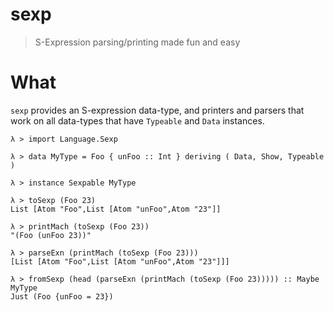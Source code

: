 sexp
====

> S-Expression parsing/printing made fun and easy

What
====

`sexp` provides an S-expression data-type, and printers and parsers
that work on all data-types that have `Typeable` and `Data` instances.


    λ > import Language.Sexp

    λ > data MyType = Foo { unFoo :: Int } deriving ( Data, Show, Typeable )

    λ > instance Sexpable MyType

    λ > toSexp (Foo 23)
    List [Atom "Foo",List [Atom "unFoo",Atom "23"]]

    λ > printMach (toSexp (Foo 23))
    "(Foo (unFoo 23))"

    λ > parseExn (printMach (toSexp (Foo 23)))
    [List [Atom "Foo",List [Atom "unFoo",Atom "23"]]]

    λ > fromSexp (head (parseExn (printMach (toSexp (Foo 23))))) :: Maybe MyType
    Just (Foo {unFoo = 23})
